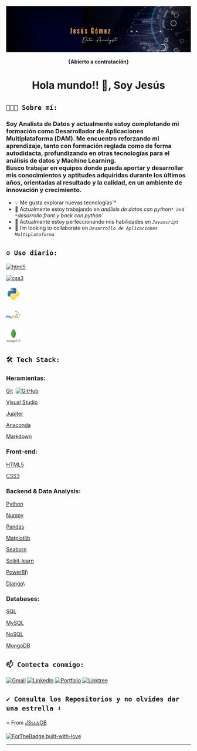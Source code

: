 <!--
All inbuilt themes :-
dark, radical, merko, gruvbox, tokyonight, onedark, cobalt, synthwave, highcontrast, dracula, github_dark
-->

<div align="center">
  <img src="Banner Data Analyst.png.png" alt="Logo" width="1150">
</div>  

<p align="center"><strong>{Abierto a contratación}</strong></p>

  <h1 align="center"> Hola mundo!! 👋, Soy Jesús </h1> 

## `👨🏻‍💻 Sobre mí:`

<div>
  <h3>
   Soy Analista de Datos y actualmente estoy completando mi formación como Desarrollador de Aplicaciones Multiplataforma (DAM). Me encuentro reforzando mi aprendizaje, tanto con formación reglada como de forma autodidacta, profundizando en otras tecnologías para el análisis de datos y Machine Learning. 
    <br>
    Busco trabajar en equipos donde pueda aportar y desarrollar mis conocimientos y aptitudes adquiridas durante los últimos años, orientadas al resultado y la calidad, en un ambiente de innovación y crecimiento.
  </h3>
</div>

- 💡 Me gusta explorar nuevas tecnologías`*
- 🔭 Actualmente estoy trabajando en *análisis de datos con python`* and *`desarrollo front y back con python`*
- 🌱 Actualmente estoy perfeccionando mis habilidades en *`Javascript`*
- 👯 I’m looking to collaborate on *`Desarrollo de Aplicaciones Multiplataforma`*

## `⚙️ Uso diario:` 

<a href="https://developer.mozilla.org/en-US/docs/Web/HTML" target="_blank" rel="noreferrer"> <img src="https://cdn.jsdelivr.net/gh/devicons/devicon/icons/html5/html5-original-wordmark.svg" alt="html5" width="40" height="40"/></a>&nbsp; 

<a href="https://developer.mozilla.org/en-US/docs/Web/CSS" target="_blank" rel="noreferrer"> <img src="https://cdn.jsdelivr.net/gh/devicons/devicon/icons/css3/css3-original-wordmark.svg" alt="css3" width="40" height="40"/></a>&nbsp;

<a href="https://www.python.org" target="_blank" rel="noreferrer"> <img src="https://raw.githubusercontent.com/devicons/devicon/master/icons/python/python-original.svg" alt="python" width="40" height="40"/></a>&nbsp;

<a href="https://www.mysql.com/" target="_blank"> <img src="https://raw.githubusercontent.com/devicons/devicon/master/icons/mysql/mysql-original-wordmark.svg" alt="mysql" width="40" height="40"/></a>&nbsp; 

<a href="https://www.mongodb.com/" target="_blank"> <img src="https://raw.githubusercontent.com/devicons/devicon/master/icons/mongodb/mongodb-original-wordmark.svg" alt="mysql" width="40" height="40"/></a>&nbsp; 

## `🛠 Tech Stack:`
### Heramientas:

[Git](https://img.shields.io/badge/-Git-05122A?style=flat&logo=git&logoColor=F05032)&nbsp;
[![GitHub](https://img.shields.io/badge/-GitHub-05122A?style=flat&logo=github&logoColor=lightgrey&link=https://github.com/Nahuel-DevOne)](https://github.com/Nahuel-DevOne)&nbsp;

[Visual Studio](https://img.shields.io/badge/-VSCODE-05122A?style=flat&logo=Visual-Studio-Code&logoColor=007ACC&link=https://code.visualstudio.com/)&nbsp;

[Jupiter](https://img.shields.io/badge/-Jupyter-05122A?style=flat&logo=jupyter)&nbsp;

[Anaconda](https://img.shields.io/badge/-Anaconda-05122A?style=flat&logo=anaconda)&nbsp;

[Markdown](https://img.shields.io/badge/-Markdown-05122A?style=flat&logo=markdown)&nbsp;

### Front-end:
[HTML5](https://img.shields.io/badge/-HTML5-05122A?style=flat&logo=html5&logoColor=F05032&link=https://developer.mozilla.org/es/docs/Glossary/HTML5)&nbsp;

[CSS3](https://img.shields.io/badge/-CSS3-05122A?style=flat&logo=CSS3&logoColor=1572B6)&nbsp;


### Backend & Data Analysis:

[Python](https://img.shields.io/badge/-Python-05122A?style=flat&logo=python&logoColor=blue)&nbsp;

[Numpy](https://img.shields.io/badge/-Numpy-05122A?style=flat&logo=numpy&logoColor=55a6ca)&nbsp;

[Pandas](https://img.shields.io/badge/-Pandas-05122A?style=flat&logo=pandas&logoColor=white)&nbsp;

[Matplotlib](https://img.shields.io/badge/-Matplotlib-05122A?style=flat&logo=matplotlib&logoColor=white)&nbsp;

[Seaborn](https://img.shields.io/badge/-Seaborn-05122A?style=flat&logo=Seaborn&logoColor=white)&nbsp;

[Scikit-learn](https://img.shields.io/badge/-Scikit_Learn-05122A?style=flat&logo=scikit-learn&logoColor=white)&nbsp;

[PowerBI](https://img.shields.io/badge/-Power_BI-05122A?style=flat&logo=power-bi&logoColor=yellow)\

[Django](https://img.shields.io/badge/-Django-05122A?style=flat&logo=django&logoColor=darkgreen)\ 

### Databases:

[SQL](https://img.shields.io/badge/-SQL:-05122A?style=flat&logo=sql&logoColor=FFA611)&nbsp;

[MySQL](https://img.shields.io/badge/-MySQL-05122A?style=flat&logo=MySQL&logoColor=FFA611)&nbsp;

[NoSQL](https://img.shields.io/badge/-NoSQL:-05122A?style=flat&logo=NoSQL&logoColor=lightgreen)&nbsp;

[MongoDB](https://img.shields.io/badge/-MongoDB-05122A?style=flat&logo=mongoDB&logoColor=lightgreen)&nbsp;


<!-- ![C](https://img.shields.io/badge/-C-05122A?style=flat&logo=C&logoColor=A8B9CC)&nbsp;
![C++](https://img.shields.io/badge/-C++-05122A?style=flat&logo=C%2B%2B&logoColor=00599C)&nbsp;
![R (Statistics)](https://img.shields.io/badge/-R-05122A?style=flat&logo=R&logoColor=276DC3) -->


<!-- alternative: How to reach me -->
## `📫 Contecta conmigo:`

[![Gmail](https://img.shields.io/badge/-GMAIL-D14836?style=for-the-badge&logo=gmail&logoColor=white)](mailto:jgomezbeltran88@gmail.com)
[![LinkedIn](https://img.shields.io/badge/LinkedIn-informational?style=for-the-badge&logo=linkedin&logoColor=fff&color=0077B5)](https://www.linkedin.com/in/jesusgb-dev/)
[![Portfolio](https://img.shields.io/badge/-Portfolio-lightgray?style=for-the-badge&logo=stackoverflow&logoColor=white)](https://j3susgb.github.io/Portfolio/)
[![Linktree](https://img.shields.io/badge/-Linktree-323330?style=for-the-badge&logo=linktree&logoColor=#41e45f)](https://linktr.ee/jesusgb)

## `✔️ Consulta los Repositorios y no olvides dar una estrella ⬇️`

:star: From [J3susGB](https://github.com/J3susGB)

[![ForTheBadge built-with-love](http://ForTheBadge.com/images/badges/built-with-love.svg)](https://github.com/J3susGB)  

 
***************************************************************